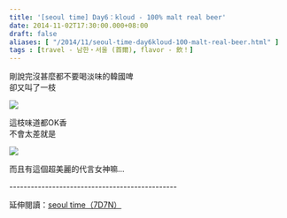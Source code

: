 ```yaml
---
title: '[seoul time] Day6：kloud - 100% malt real beer'
date: 2014-11-02T17:30:00.000+08:00
draft: false
aliases: [ "/2014/11/seoul-time-day6kloud-100-malt-real-beer.html" ]
tags : [travel - 남한・서울 (首爾), flavor - 飲！]
---
```


剛說完沒甚麼都不要喝淡味的韓國啤  
卻又叫了一枝  

![](/images/seoul6f.jpg)

這枝味道都OK香  
不會太差就是  

![](/images/seoul6f1.jpg)

而且有這個超美麗的代言女神嘛...  
  
\-----------------------------------------------  
  
延伸閱讀：[seoul time（7D7N）](https://hidie.net/seoul7d7n/)
